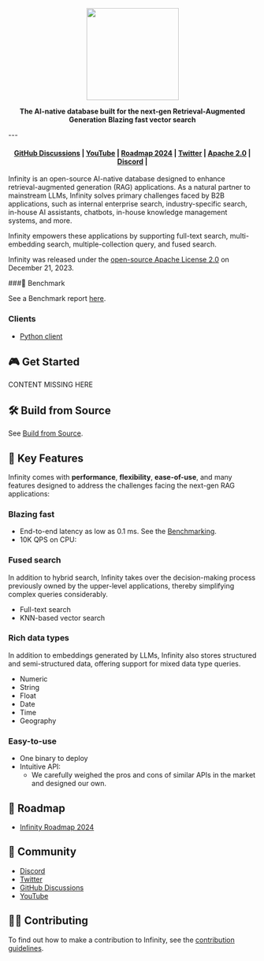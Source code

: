 
<div align="center">
  <img width="187" src="https://user-images.githubusercontent.com/93570324/234292265-889228a8-7a68-4e2d-b891-f75262410af1.png"/>
</div>

<p align="center">
    <b>The AI-native database built for the next-gen Retrieval-Augmented Generation</b>
    <b>Blazing fast vector search</b>
    <b></b>
</p>
---
<h4 align="center">
  <a href="https://github.com/infiniflow/infinity/discussions">GitHub Discussions</a> |
  <a href="https://www.youtube.com/@InfiniFlow-AI">YouTube</a> |
  <a href="https://www.meilisearch.com/pricing?utm_campaign=oss&utm_source=github&utm_medium=meilisearch&utm_content=nav">Roadmap 2024</a> |
  <a href="https://twitter.com/infiniflowai">Twitter</a> |
  <a href="https://github.com/infiniflow/infinity/blob/main/LICENSE">Apache 2.0</a> |
  <a href="https://discord.gg/6Zex37FE">Discord</a> |
</h4>


Infinity is an open-source AI-native database designed to enhance retrieval-augmented generation (RAG) applications. As a natural partner to mainstream LLMs, Infinity solves primary challenges faced by B2B applications, such as internal enterprise search, industry-specific search, in-house AI assistants, chatbots, in-house knowledge management systems, and more.

Infinity empowers these applications by supporting full-text search, multi-embedding search, multiple-collection query, and fused search. 

Infinity was released under the [open-source Apache License 2.0](https://github.com/infiniflow/infinity/blob/master/LICENSE) on December 21, 2023.

###🧐 Benchmark

See a Benchmark report [here]().

### Clients

- [Python client]()


## 🎮 Get Started

CONTENT MISSING HERE

## 🛠️ Build from Source

See [Build from Source](build_from_source.md).



## 🌟 Key Features

Infinity comes with **performance**, **flexibility**, **ease-of-use**, and many features designed to address the challenges facing the next-gen RAG applications:

### Blazing fast

- End-to-end latency as low as 0.1 ms. See the [Benchmarking](https://www.example.com).
- 10K QPS on CPU: 


### Fused search

In addition to hybrid search, Infinity takes over the decision-making process previously owned by the upper-level applications, thereby simplifying complex queries considerably.

- Full-text search
- KNN-based  vector search


### Rich data types

In addition to embeddings generated by LLMs, Infinity also stores structured and semi-structured data, offering support for mixed data type queries.

- Numeric
- String
- Float
- Date
- Time
- Geography

### Easy-to-use

- One binary to deploy
- Intuitive API: 
  - We carefully weighed the pros and cons of similar APIs in the market and designed our own.



## 📑 Roadmap

- [Infinity Roadmap 2024]()

## 🙌 Community

- [Discord](https://discord.gg/6Zex37FE)
- [Twitter](https://twitter.com/infiniflowai)
- [GitHub Discussions](https://github.com/infiniflow/infinity/discussions)
- [YouTube](https://www.youtube.com/@InfiniFlow-AI)


## 👩‍💻 Contributing

To find out how to make a contribution to Infinity, see the [contribution guidelines](CONTRIBUTING.md).
